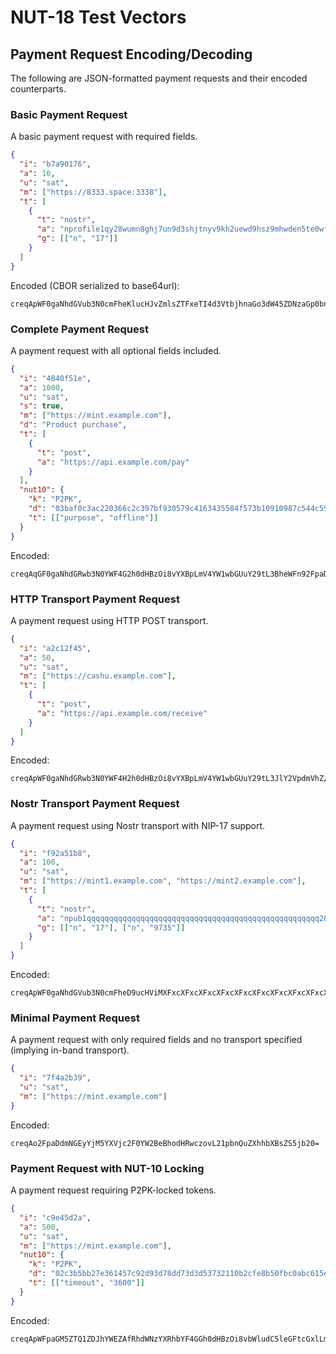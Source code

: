 # NUT-18 Test Vectors

## Payment Request Encoding/Decoding

The following are JSON-formatted payment requests and their encoded counterparts.

### Basic Payment Request

A basic payment request with required fields.

```json
{
  "i": "b7a90176",
  "a": 10,
  "u": "sat",
  "m": ["https://8333.space:3338"],
  "t": [
    {
      "t": "nostr",
      "a": "nprofile1qy28wumn8ghj7un9d3shjtnyv9kh2uewd9hsz9mhwden5te0wfjkccte9curxven9eehqctrv5hszrthwden5te0dehhxtnvdakqqgydaqy7curk439ykptkysv7udhdhu68sucm295akqefdehkf0d495cwunl5",
      "g": [["n", "17"]]
    }
  ]
}
```

Encoded (CBOR serialized to base64url):

```
creqApWF0gaNhdGVub3N0cmFheKlucHJvZmlsZTFxeTI4d3VtbjhnaGo3dW45ZDNzaGp0bnl2OWtoMnVld2Q5aHN6OW1od2RlbjV0ZTB3ZmprY2N0ZTljdXJ4dmVuOWVlaHFjdHJ2NWhzenJ0aHdkZW41dGUwZGVoaHh0bnZkYWtxcWd5ZGFxeTdjdXJrNDM5eWtwdGt5c3Y3dWRoZGh1NjhzdWNtMjk1YWtxZWZkZWhrZjBkNDk1Y3d1bmw1YWeBgmFuYjE3YWloYjdhOTAxNzZhYQphdWNzYXRhbYF3aHR0cHM6Ly84MzMzLnNwYWNlOjMzMzg=
```

### Complete Payment Request

A payment request with all optional fields included.

```json
{
  "i": "4840f51e",
  "a": 1000,
  "u": "sat",
  "s": true,
  "m": ["https://mint.example.com"],
  "d": "Product purchase",
  "t": [
    {
      "t": "post",
      "a": "https://api.example.com/pay"
    }
  ],
  "nut10": {
    "k": "P2PK",
    "d": "03baf0c3ac220366c2c397bf930579c4163435584f573b10910987c544c59e61f1",
    "t": [["purpose", "offline"]]
  }
}
```

Encoded:

```
creqAqGF0gaNhdGRwb3N0YWF4G2h0dHBzOi8vYXBpLmV4YW1wbGUuY29tL3BheWFn92FpaDQ4NDBmNTFlYWEZA+hhdWNzYXRhbYF4GGh0dHBzOi8vbWludC5leGFtcGxlLmNvbWFkcFByb2R1Y3QgcHVyY2hhc2Vhc/VlbnV0MTCjYWtkUDJQS2FkeEIwM2JhZjBjM2FjMjIwMzY2YzJjMzk3YmY5MzA1NzljNDE2MzQzNTU4NGY1NzNiMTA5MTA5ODdjNTQ0YzU5ZTYxZjFhdIGCZ3B1cnBvc2Vnb2ZmbGluZQ==
```

### HTTP Transport Payment Request

A payment request using HTTP POST transport.

```json
{
  "i": "a2c12f45",
  "a": 50,
  "u": "sat",
  "m": ["https://cashu.example.com"],
  "t": [
    {
      "t": "post",
      "a": "https://api.example.com/receive"
    }
  ]
}
```

Encoded:

```
creqApWF0gaNhdGRwb3N0YWF4H2h0dHBzOi8vYXBpLmV4YW1wbGUuY29tL3JlY2VpdmVhZ/dhaWhhMmMxMmY0NWFhGDJhdWNzYXRhbYF4GWh0dHBzOi8vY2FzaHUuZXhhbXBsZS5jb20=
```

### Nostr Transport Payment Request

A payment request using Nostr transport with NIP-17 support.

```json
{
  "i": "f92a51b8",
  "a": 100,
  "u": "sat",
  "m": ["https://mint1.example.com", "https://mint2.example.com"],
  "t": [
    {
      "t": "nostr",
      "a": "npub1qqqqqqqqqqqqqqqqqqqqqqqqqqqqqqqqqqqqqqqqqqqqqqqqqqqq28spj3",
      "g": [["n", "17"], ["n", "9735"]]
    }
  ]
}
```

Encoded:

```
creqApWF0gaNhdGVub3N0cmFheD9ucHViMXFxcXFxcXFxcXFxcXFxcXFxcXFxcXFxcXFxcXFxcXFxcXFxcXFxcXFxcXFxcXFxcXFxcXEyOHNwajNhZ4KCYW5iMTeCYW5kOTczNWFpaGY5MmE1MWI4YWEYZGF1Y3NhdGFtgngZaHR0cHM6Ly9taW50MS5leGFtcGxlLmNvbXgZaHR0cHM6Ly9taW50Mi5leGFtcGxlLmNvbQ==
```

### Minimal Payment Request

A payment request with only required fields and no transport specified (implying in-band transport).

```json
{
  "i": "7f4a2b39",
  "u": "sat",
  "m": ["https://mint.example.com"]
}
```

Encoded:

```
creqAo2FpaDdmNGEyYjM5YXVjc2F0YW2BeBhodHRwczovL21pbnQuZXhhbXBsZS5jb20=
```

### Payment Request with NUT-10 Locking

A payment request requiring P2PK-locked tokens.

```json
{
  "i": "c9e45d2a",
  "a": 500,
  "u": "sat",
  "m": ["https://mint.example.com"],
  "nut10": {
    "k": "P2PK",
    "d": "02c3b5bb27e361457c92d93d78dd73d3d53732110b2cfe8b50fbc0abc615e9c331",
    "t": [["timeout", "3600"]]
  }
}
```

Encoded:

```
creqApWFpaGM5ZTQ1ZDJhYWEZAfRhdWNzYXRhbYF4GGh0dHBzOi8vbWludC5leGFtcGxlLmNvbWVudXQxMKNha2RQMlBLYWR4QjAyYzNiNWJiMjdlMzYxNDU3YzkyZDkzZDc4ZGQ3M2QzZDUzNzMyMTEwYjJjZmU4YjUwZmJjMGFiYzYxNWU5YzMzMWF0gYJndGltZW91dGQzNjAw
```
